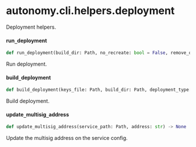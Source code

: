 <a id="autonomy.cli.helpers.deployment"></a>

# autonomy.cli.helpers.deployment

Deployment helpers.

<a id="autonomy.cli.helpers.deployment.run_deployment"></a>

#### run`_`deployment

```python
def run_deployment(build_dir: Path, no_recreate: bool = False, remove_orphans: bool = False) -> None
```

Run deployment.

<a id="autonomy.cli.helpers.deployment.build_deployment"></a>

#### build`_`deployment

```python
def build_deployment(keys_file: Path, build_dir: Path, deployment_type: str, dev_mode: bool, force_overwrite: bool, number_of_agents: Optional[int] = None, password: Optional[str] = None, packages_dir: Optional[Path] = None, open_aea_dir: Optional[Path] = None, open_autonomy_dir: Optional[Path] = None, agent_instances: Optional[List[str]] = None, log_level: str = INFO, substitute_env_vars: bool = False, image_version: Optional[str] = None, use_hardhat: bool = False, use_acn: bool = False) -> None
```

Build deployment.

<a id="autonomy.cli.helpers.deployment.update_multisig_address"></a>

#### update`_`multisig`_`address

```python
def update_multisig_address(service_path: Path, address: str) -> None
```

Update the multisig address on the service config.

